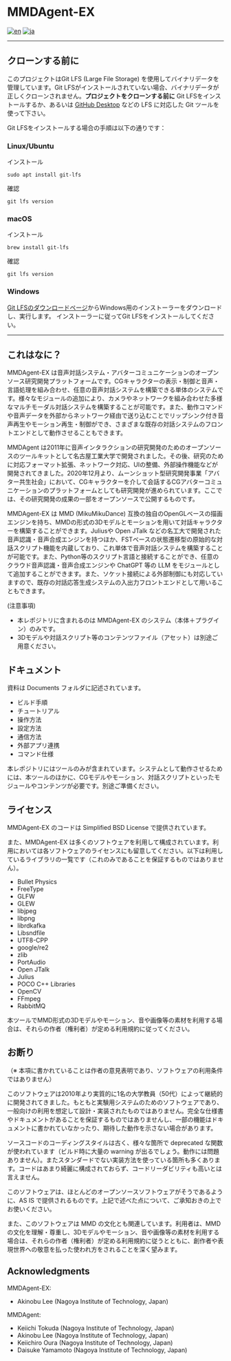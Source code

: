 # MMDAgent-EX

[![en](https://img.shields.io/badge/lang-en-red.svg)](README.md)
[![ja](https://img.shields.io/badge/lang-ja-blue.svg)](README.ja.md)

---

## クローンする前に

このプロジェクトはGit LFS (Large File Storage) を使用してバイナリデータを管理しています。Git LFSがインストールされていない場合、バイナリデータが正しくクローンされません。**プロジェクトをクローンする前に** Git LFSをインストールするか、あるいは [GitHub Desktop](https://desktop.github.com/) などの LFS に対応した Git ツールを使って下さい。

Git LFSをインストールする場合の手順は以下の通りです：

### Linux/Ubuntu

インストール

```shell
sudo apt install git-lfs
```

確認

```shell
git lfs version
```

### macOS

インストール

```shell
brew install git-lfs
```

確認

```shell
git lfs version
```

### Windows

[Git LFSのダウンロードページ](https://git-lfs.com/)からWindows用のインストーラーをダウンロードし、実行します。
インストーラーに従ってGit LFSをインストールしてください。

---

## これはなに？

MMDAgent-EX は音声対話システム・アバターコミュニケーションのオープンソース研究開発プラットフォームです。CGキャラクターの表示・制御と音声・言語処理を組み合わせ、任意の音声対話システムを構築できる単体のシステムです。様々なモジュールの追加により、カメラやネットワークを組み合わせた多様なマルチモーダル対話システムを構築することが可能です。また、動作コマンドや音声データを外部からネットワーク経由で送り込むことでリップシンク付き音声再生やモーション再生・制御ができ、さまざまな既存の対話システムのフロントエンドとして動作させることもできます。

MMDAgent は2011年に音声インタラクションの研究開発のためのオープンソースのツールキットとして名古屋工業大学で開発されました。その後、研究のために対応フォーマット拡張、ネットワーク対応、UIの整備、外部操作機能などが開発されてきました。2020年12月より、ムーンショット型研究開発事業「アバター共生社会」において、CGキャラクターを介して会話するCGアバターコミュニケーションのプラットフォームとしても研究開発が進められています。ここでは、その研究開発の成果の一部をオープンソースで公開するものです。

MMDAgent-EX は MMD (MikuMikuDance) 互換の独自のOpenGLベースの描画エンジンを持ち、MMDの形式の3Dモデルとモーションを用いて対話キャラクターを構築することができます。Juliusや Open JTalk などの名工大で開発された音声認識・音声合成エンジンを持つほか、FSTベースの状態遷移型の原始的な対話スクリプト機能を内蔵しており、これ単体で音声対話システムを構築することが可能です。また、Python等のスクリプト言語と接続することができ、任意のクラウド音声認識・音声合成エンジンや ChatGPT 等の LLM をモジュールとして追加することができます。また、ソケット接続による外部制御にも対応していますので、既存の対話応答生成システムの入出力フロントエンドとして用いることもできます。

(注意事項)

- 本レポジトリに含まれるのは MMDAgent-EX のシステム（本体＋プラグイン）のみです。
- 3Dモデルや対話スクリプト等のコンテンツファイル（アセット）は別途ご用意ください。

## ドキュメント

資料は Documents フォルダに記述されています。

- ビルド手順
- チュートリアル
- 操作方法
- 設定方法
- 通信方法
- 外部アプリ連携
- コマンド仕様

本レポジトリにはツールのみが含まれています。システムとして動作させるためには、本ツールのほかに、CGモデルやモーション、対話スクリプトといったモジュールやコンテンツが必要です。別途ご準備ください。

## ライセンス

MMDAgent-EX のコードは Simplified BSD License で提供されています。

また、MMDAgent-EX は多くのソフトウェアを利用して構成されています。利用においては各ソフトウェアのライセンスにも留意してください。以下は利用しているライブラリの一覧です（これのみであることを保証するものではありません）。

- Bullet Physics
- FreeType
- GLFW
- GLEW
- libjpeg
- libpng
- librdkafka
- Libsndfile
- UTF8-CPP
- google/re2
- zlib
- PortAudio
- Open JTalk
- Julius
- POCO C++ Libraries
- OpenCV
- FFmpeg
- RabbitMQ

本ツールでMMD形式の3Dモデルやモーション、音や画像等の素材を利用する場合は、それらの作者（権利者）が定める利用規約に従ってください。

## お断り

（※ 本項に書かれていることは作者の意見表明であり、ソフトウェアの利用条件ではありません）

このソフトウェアは2010年より実質的に1名の大学教員（50代）によって継続的に開発されてきました。もともと実験用システムのためのソフトウェアであり、一般向けの利用を想定して設計・実装されたものではありません。完全な仕様書やドキュメントがあることを保証するものではありませんし、一部の機能はドキュメントに書かれていなかったり、期待した動作を示さない場合があります。

ソースコードのコーディングスタイルは古く、様々な箇所で deprecated な関数が使われています（ビルド時に大量の warning が出るでしょう。動作には問題ありません）。またスタンダードでない実装方法を使っている箇所も多くあります。コードはあまり綺麗に構成されておらず、コードリーダビリティも高いとは言えません。

このソフトウェアは、ほとんどのオープンソースソフトウェアがそうであるように、AS IS で提供されるものです。上記で述べた点について、ご承知おきの上でお使いください。

また、このソフトウェアは MMD の文化とも関連しています。利用者は、MMDの文化を理解・尊重し、3Dモデルやモーション、音や画像等の素材を利用する場合は、それらの作者（権利者）が定める利用規約に従うとともに、創作者や表現世界への敬意を払った使われ方をされることを深く望みます。

## Acknowledgments

MMDAgent-EX:

- Akinobu Lee (Nagoya Institute of Technology, Japan)

MMDAgent:

- Keiichi Tokuda (Nagoya Institute of Technology, Japan)
- Akinobu Lee (Nagoya Institute of Technology, Japan)
- Keiichiro Oura (Nagoya Institute of Technology, Japan)
- Daisuke Yamamoto (Nagoya Institute of Technology, Japan)

